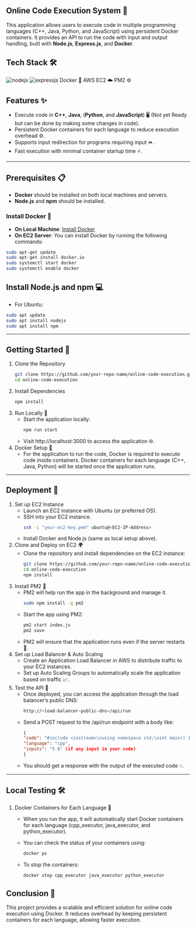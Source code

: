 ## Online Code Execution System 🚀

This application allows users to execute code in multiple programming languages (C++, Java, Python, and JavaScript) using persistent Docker containers. It provides an API to run the code with input and output handling, built with **Node.js**, **Express.js**, and **Docker**.

## Tech Stack 🛠️
![nodejs](https://img.shields.io/badge/Node.js-43853D?style=for-the-badge&logo=node.js&logoColor=white)
![expressjs](https://img.shields.io/badge/Express.js-000000?style=for-the-badge&logo=express&logoColor=white)
Docker 🐳
AWS EC2 ☁️
PM2 ⚙️


## Features ✨

- Execute code in **C++**, **Java**, (**Python**, and **JavaScript**) 🖥️ (Not yet Ready but can be done by making some changes in code).
- Persistent Docker containers for each language to reduce execution overhead ⚙️.
- Supports input redirection for programs requiring input ⏩.
- Fast execution with minimal container startup time ⚡.

---

## Prerequisites 📋

- **Docker** should be installed on both local machines and servers.
- **Node.js** and **npm** should be installed.

### Install Docker 🐳

- **On Local Machine**: [Install Docker](https://docs.docker.com/get-docker/)
- **On EC2 Server**: You can install Docker by running the following commands:

```bash
sudo apt-get update
sudo apt-get install docker.io
sudo systemctl start docker
sudo systemctl enable docker
```
## Install Node.js and npm 💻
- For Ubuntu:
```bash
sudo apt update
sudo apt install nodejs
sudo apt install npm
```

---

## Getting Started 🏁
1. Clone the Repository
   ```bash
   git clone https://github.com/your-repo-name/online-code-execution.git
   cd online-code-execution
   ```
2. Install Dependencies
   ```bash
   npm install
   ```
3. Run Locally 🚀
    - Start the application locally:
      ```bash
      npm run start
      ```
    - Visit http://localhost:3000 to access the application 🌐.
4. Docker Setup 🐳
    - For the application to run the code, Docker is required to execute code inside containers. Docker containers for each language (C++, Java, Python) will be started once the application runs.


---


## Deployment 🚀
1. Set up EC2 Instance
    - Launch an EC2 instance with Ubuntu (or preferred OS).
    - SSH into your EC2 instance.
      ```bash
      ssh -i "your-ec2-key.pem" ubuntu@<EC2-IP-Address>
      ```
    - Install Docker and Node.js (same as local setup above).
2. Clone and Deploy on EC2 🌍
    - Clone the repository and install dependencies on the EC2 instance:
      ```bash
      git clone https://github.com/your-repo-name/online-code-execution.git
      cd online-code-execution
      npm install
      ```
3. Install PM2 🧰
    - PM2 will help run the app in the background and manage it.
      ```bash
      sudo npm install -g pm2
      ```
    - Start the app using PM2:
      ```bash
      pm2 start index.js
      pm2 save
      ```
    - PM2 will ensure that the application runs even if the server restarts 🔄.
4. Set up Load Balancer & Auto Scaling
    - Create an Application Load Balancer in AWS to distribute traffic to your EC2 instances.
    - Set up Auto Scaling Groups to automatically scale the application based on traffic 📈.
5. Test the API 🧪
    - Once deployed, you can access the application through the load balancer’s public DNS:
      ```bash
      http://<load-balancer-public-dns>/api/run
      ```
    - Send a POST request to the /api/run endpoint with a body like:
      ```json
      {
      "code": "#include <iostream>\nusing namespace std;\nint main() {\n    int a , b;\n  cin >> a >> b;\n      cout << a + b;\n    return 0;\n}",
      "language": "cpp",
      "inputs": "5 6" (if any input in your code)
      }
        ```
    - You should get a response with the output of the executed code 💡.
  

---


## Local Testing 🛠️
1. Docker Containers for Each Language 🐳
    - When you run the app, it will automatically start Docker containers for each language (cpp_executor, java_executor, and python_executor).
    
    - You can check the status of your containers using:
      ```bash
      docker ps
      ```
    - To stop the containers:
      ```bash
      docker stop cpp_executor java_executor python_executor
      ```

## Conclusion 🎉
This project provides a scalable and efficient solution for online code execution using Docker. It reduces overhead by keeping persistent containers for each language, allowing faster execution.







